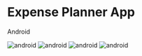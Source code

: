 # Expense Planner App

Android

![android](/assets/images/android(a).png)
![android](/assets/images/android(b).png)
![android](/assets/images/android(c).png)
![android](/assets/images/android(d).png)
